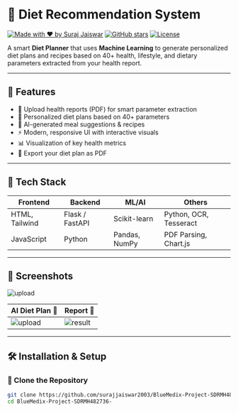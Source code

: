# 🥗 Diet Recommendation System

[![Made with ❤️ by Suraj Jaiswar](https://img.shields.io/badge/Made%20with%20%E2%9D%A4%EF%B8%8F%20by-Suraj%20Jaiswar-blueviolet)](https://www.linkedin.com/in/suraj-jaiswar-7007251b6/)
[![GitHub stars](https://img.shields.io/github/stars/surajjaiswar2003/Diet-Recommendation-System?style=social)](https://github.com/surajjaiswar2003/Diet-Recommendation-System/stargazers)
[![License](https://img.shields.io/github/license/surajjaiswar2003/Diet-Recommendation-System)](LICENSE)

A smart **Diet Planner** that uses **Machine Learning** to generate personalized diet plans and recipes based on 40+ health, lifestyle, and dietary parameters extracted from your health report.

---

## 🧠 Features

- 📄 Upload health reports (PDF) for smart parameter extraction
- 🧬 Personalized diet plans based on 40+ parameters
- 🥘 AI-generated meal suggestions & recipes
- ⚡ Modern, responsive UI with interactive visuals
- 📊 Visualization of key health metrics
- 🧾 Export your diet plan as PDF

---

## 🚀 Tech Stack

| Frontend        | Backend         | ML/AI            | Others              |
|-----------------|-----------------|------------------|----------------------|
| HTML, Tailwind  | Flask / FastAPI | Scikit-learn     | Python, OCR, Tesseract |
| JavaScript      | Python          | Pandas, NumPy    | PDF Parsing, Chart.js |

---

## 📸 Screenshots

![upload](https://github.com/surajjaiswar2003/My_Diet_Diary/blob/main/UI_Frontend/Screenshot%202025-04-30%20113226.png)

| AI Diet Plan 🥗 | Report 🧾 |
|------------------|----------------|
| ![upload](https://github.com/surajjaiswar2003/My_Diet_Diary/blob/main/UI_Frontend/Screenshot%202025-05-11%20083716.png) | ![result](https://github.com/surajjaiswar2003/My_Diet_Diary/blob/main/UI_Frontend/Screenshot%202025-05-11%20083615.png) |

---

## 🛠️ Installation & Setup

### 🔁 Clone the Repository

```bash
git clone https://github.com/surajjaiswar2003/BlueMedix-Project-SDRMH482736-.git
cd BlueMedix-Project-SDRMH482736-
